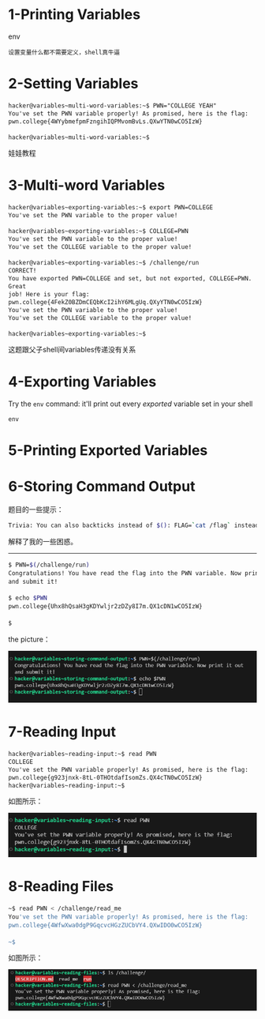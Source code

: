 # 1-Printing Variables

env



```
设置变量什么都不需要定义，shell真牛逼
```

# 2-Setting Variables

```shell
hacker@variables~multi-word-variables:~$ PWN="COLLEGE YEAH"
You've set the PWN variable properly! As promised, here is the flag:
pwn.college{4WYybmefpmFzngihIQPMvomBvLs.QXwYTN0wCO5IzW}

hacker@variables~multi-word-variables:~$ 
```



娃娃教程

# 3-Multi-word Variables 

```shell
hacker@variables~exporting-variables:~$ export PWN=COLLEGE
You've set the PWN variable to the proper value!

hacker@variables~exporting-variables:~$ COLLEGE=PWN
You've set the PWN variable to the proper value!
You've set the COLLEGE variable to the proper value!

hacker@variables~exporting-variables:~$ /challenge/run 
CORRECT!
You have exported PWN=COLLEGE and set, but not exported, COLLEGE=PWN. Great 
job! Here is your flag:
pwn.college{4FekZ0BZDmCEQbKcI2ihY6MLgUq.QXyYTN0wCO5IzW}
You've set the PWN variable to the proper value!
You've set the COLLEGE variable to the proper value!

hacker@variables~exporting-variables:~$ 
```



这题跟父子shell间variables传递没有关系

# 4-Exporting Variables

Try the `env` command: it'll print out every *exported* variable set in your shell

```
env
```



# 5-Printing Exported Variables 



# 6-Storing Command Output

题目的一些提示：

```sh
Trivia: You can also backticks instead of $(): FLAG=`cat /flag` instead of FLAG=$(cat /flag) in the example above. This is an older format, and has some disadvantages (for example, imagine if you wanted to nest command substitutions. How would you do $(cat $(find / -name flag)) with backticks? The official stance of pwn.college is that you should use $(blah) instead of `blah`.
```

解释了我的一些困惑。

---



```bash
$ PWN=$(/challenge/run)
Congratulations! You have read the flag into the PWN variable. Now print it out 
and submit it!

$ echo $PWN
pwn.college{Uhx8hQsaH3gKDYwljr2zDZy8I7m.QX1cDN1wCO5IzW}

$ 
```

the picture：

![image-20241119135924316](./07%20Shell%20Variables.assets/image-20241119135924316.png)

# 7-Reading Input

```shell
hacker@variables~reading-input:~$ read PWN
COLLEGE
You've set the PWN variable properly! As promised, here is the flag:
pwn.college{g923jnxk-8tL-0THOtdafIsomZs.QX4cTN0wCO5IzW}
hacker@variables~reading-input:~$ 
```

如图所示：

![image-20241119135703194](./07%20Shell%20Variables.assets/image-20241119135703194.png)



# 8-Reading Files

```sh
~$ read PWN < /challenge/read_me 
You've set the PWN variable properly! As promised, here is the flag:
pwn.college{4WfwXwa0dgP9GqcvcHGzZUCbVY4.QXwIDO0wCO5IzW}

~$ 
```

如图所示：

![image-20241119134704260](./07%20Shell%20Variables.assets/image-20241119134704260.png)
